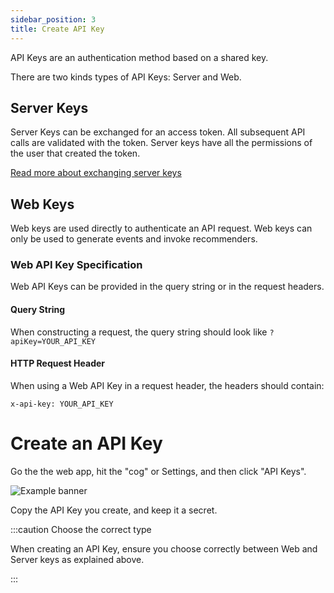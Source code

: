 ```yaml
---
sidebar_position: 3
title: Create API Key
---
```



API Keys are an authentication method based on a shared key.

There are two kinds types of API Keys: Server and Web.

## Server Keys 

Server Keys can be exchanged for an access token. 
All subsequent API calls are validated with the token.
Server keys have all the permissions of the user that created the token.

[Read more about exchanging server keys](./exchange-api-key)

## Web Keys

Web keys are used directly to authenticate an API request.
Web keys can only be used to generate events and invoke recommenders.

### Web API Key Specification

Web API Keys can be provided in the query string or in the request headers.

#### Query String

When constructing a request, the query string should look like `?apiKey=YOUR_API_KEY`

#### HTTP Request Header

When using a Web API Key in a request header, the headers should contain:
```
x-api-key: YOUR_API_KEY
```


# Create an API Key

Go the the web app, hit the "cog" or Settings, and then click "API Keys".

![Example banner](/img/screenshots/api_key/menu.png)

Copy the API Key you create, and keep it a secret.

:::caution Choose the correct type

When creating an API Key, ensure you choose correctly between Web and Server keys as explained above.

:::
